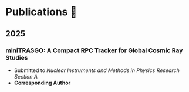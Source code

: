 # Publications 📑  

## 2025
### **miniTRASGO: A Compact RPC Tracker for Global Cosmic Ray Studies**
- Submitted to *Nuclear Instruments and Methods in Physics Research Section A*
- **Corresponding Author**
